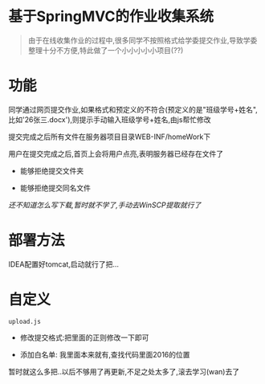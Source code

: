 # 基于SpringMVC的作业收集系统

> 由于在线收集作业的过程中,很多同学不按照格式给学委提交作业,导致学委整理十分不方便,特此做了一个小小小小小项目(??)

# 功能
同学通过网页提交作业,如果格式和预定义的不符合(预定义的是"班级学号+姓名",比如'26张三.docx'),则提示手动输入班级学号+姓名,由js帮忙修改

提交完成之后所有文件在服务器项目目录WEB-INF/homeWork下

用户在提交完成之后,首页上会将用户点亮,表明服务器已经存在文件了

- 能够拒绝提交文件夹

- 能够拒绝提交同名文件

*还不知道怎么写下载,暂时就不学了,手动去WinSCP提取就行了*



# 部署方法
IDEA配置好tomcat,启动就行了把...

# 自定义

`upload.js` 

- 修改提交格式:把里面的正则修改一下即可

- 添加白名单: 我里面本来就有,查找代码里面2016的位置

暂时就这么多把..以后不够用了再更新,不足之处太多了,滚去学习(wan)去了